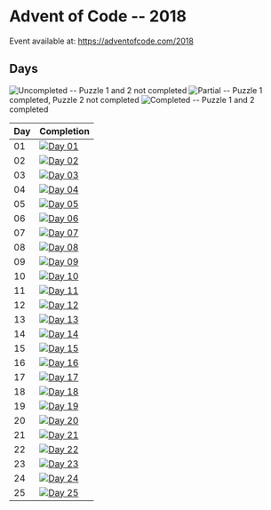 # Advent of Code -- 2018

Event available at: <https://adventofcode.com/2018>

## Days

![Uncompleted](https://img.shields.io/badge/AoC--yyyy%2FDay--dd-%E2%98%86%E2%98%86-blue) -- Puzzle 1 and 2 not completed
![Partial](https://img.shields.io/badge/AoC--yyyy%2FDay--dd-%E2%98%85%E2%98%86-blue) -- Puzzle 1 completed, Puzzle 2 not completed
![Completed](https://img.shields.io/badge/AoC--yyyy%2FDay--dd-%E2%98%85%E2%98%85-blue) -- Puzzle 1 and 2 completed

|Day| Completion
|---|-----------|
|01|[![Day 01](https://img.shields.io/badge/AoC--2018%2FDay--01-%E2%98%85%E2%98%85-blue)](day_01/readme.md)|
|02|[![Day 02](https://img.shields.io/badge/AoC--2018%2FDay--02-%E2%98%85%E2%98%85-blue)](day_02/readme.md)|
|03|[![Day 03](https://img.shields.io/badge/AoC--2018%2FDay--03-%E2%98%86%E2%98%86-blue)](day_03/readme.md)|
|04|[![Day 04](https://img.shields.io/badge/AoC--2018%2FDay--04-%E2%98%86%E2%98%86-blue)](day_04/readme.md)|
|05|[![Day 05](https://img.shields.io/badge/AoC--2018%2FDay--05-%E2%98%86%E2%98%86-blue)](day_05/readme.md)|
|06|[![Day 06](https://img.shields.io/badge/AoC--2018%2FDay--06-%E2%98%86%E2%98%86-blue)](day_06/readme.md)|
|07|[![Day 07](https://img.shields.io/badge/AoC--2018%2FDay--07-%E2%98%86%E2%98%86-blue)](day_07/readme.md)|
|08|[![Day 08](https://img.shields.io/badge/AoC--2018%2FDay--08-%E2%98%86%E2%98%86-blue)](day_08/readme.md)|
|09|[![Day 09](https://img.shields.io/badge/AoC--2018%2FDay--09-%E2%98%86%E2%98%86-blue)](day_09/readme.md)|
|10|[![Day 10](https://img.shields.io/badge/AoC--2018%2FDay--10-%E2%98%86%E2%98%86-blue)](day_10/readme.md)|
|11|[![Day 11](https://img.shields.io/badge/AoC--2018%2FDay--11-%E2%98%86%E2%98%86-blue)](day_11/readme.md)|
|12|[![Day 12](https://img.shields.io/badge/AoC--2018%2FDay--12-%E2%98%86%E2%98%86-blue)](day_12/readme.md)|
|13|[![Day 13](https://img.shields.io/badge/AoC--2018%2FDay--13-%E2%98%86%E2%98%86-blue)](day_13/readme.md)|
|14|[![Day 14](https://img.shields.io/badge/AoC--2018%2FDay--14-%E2%98%86%E2%98%86-blue)](day_14/readme.md)|
|15|[![Day 15](https://img.shields.io/badge/AoC--2018%2FDay--15-%E2%98%86%E2%98%86-blue)](day_15/readme.md)|
|16|[![Day 16](https://img.shields.io/badge/AoC--2018%2FDay--16-%E2%98%86%E2%98%86-blue)](day_16/readme.md)|
|17|[![Day 17](https://img.shields.io/badge/AoC--2018%2FDay--17-%E2%98%86%E2%98%86-blue)](day_17/readme.md)|
|18|[![Day 18](https://img.shields.io/badge/AoC--2018%2FDay--18-%E2%98%86%E2%98%86-blue)](day_18/readme.md)|
|19|[![Day 19](https://img.shields.io/badge/AoC--2018%2FDay--19-%E2%98%86%E2%98%86-blue)](day_19/readme.md)|
|20|[![Day 20](https://img.shields.io/badge/AoC--2018%2FDay--20-%E2%98%86%E2%98%86-blue)](day_20/readme.md)|
|21|[![Day 21](https://img.shields.io/badge/AoC--2018%2FDay--21-%E2%98%86%E2%98%86-blue)](day_21/readme.md)|
|22|[![Day 22](https://img.shields.io/badge/AoC--2018%2FDay--22-%E2%98%86%E2%98%86-blue)](day_22/readme.md)|
|23|[![Day 23](https://img.shields.io/badge/AoC--2018%2FDay--23-%E2%98%86%E2%98%86-blue)](day_23/readme.md)|
|24|[![Day 24](https://img.shields.io/badge/AoC--2018%2FDay--24-%E2%98%86%E2%98%86-blue)](day_24/readme.md)|
|25|[![Day 25](https://img.shields.io/badge/AoC--2018%2FDay--25-%E2%98%86%E2%98%86-blue)](day_25/readme.md)|
